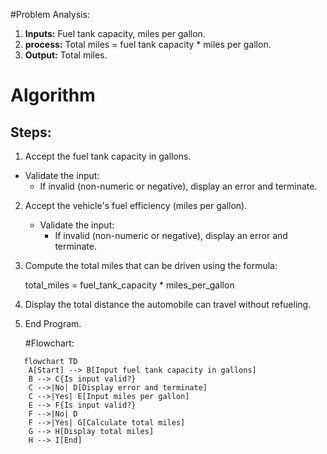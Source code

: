 #Problem Analysis:
1. **Inputs:** Fuel tank capacity, miles per gallon.
3. **process:** Total miles = fuel tank capacity * miles per gallon.
4. **Output:** Total miles.

# Algorithm

## Steps:
1.  Accept the fuel tank capacity in gallons.
   - Validate the input:
     - If invalid (non-numeric or negative), display an error and terminate.

2. Accept the vehicle's fuel efficiency (miles per gallon).
   - Validate the input:
     - If invalid (non-numeric or negative), display an error and terminate.

3.  Compute the total miles that can be driven using the formula:
   
     total_miles = fuel_tank_capacity * miles_per_gallon
   

4.  Display the total distance the automobile can travel without refueling.

5. End Program.

   #Flowchart:
```mermaid
   flowchart TD
    A[Start] --> B[Input fuel tank capacity in gallons]
    B --> C{Is input valid?}
    C -->|No| D[Display error and terminate]
    C -->|Yes| E[Input miles per gallon]
    E --> F{Is input valid?}
    F -->|No| D
    F -->|Yes| G[Calculate total miles]
    G --> H[Display total miles]
    H --> I[End]

